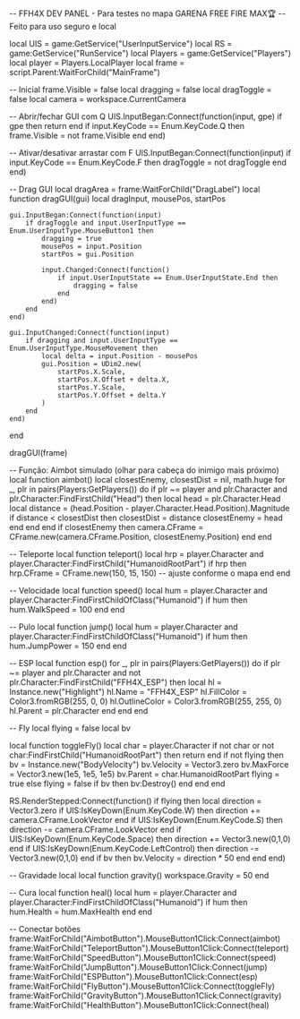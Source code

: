 -- FFH4X DEV PANEL - Para testes no mapa GARENA FREE FIRE MAX🏆
-- Feito para uso seguro e local

local UIS = game:GetService("UserInputService")
local RS = game:GetService("RunService")
local Players = game:GetService("Players")
local player = Players.LocalPlayer
local frame = script.Parent:WaitForChild("MainFrame")

-- Inicial
frame.Visible = false
local dragging = false
local dragToggle = false
local camera = workspace.CurrentCamera

-- Abrir/fechar GUI com Q
UIS.InputBegan:Connect(function(input, gpe)
	if gpe then return end
	if input.KeyCode == Enum.KeyCode.Q then
		frame.Visible = not frame.Visible
	end
end)

-- Ativar/desativar arrastar com F
UIS.InputBegan:Connect(function(input)
	if input.KeyCode == Enum.KeyCode.F then
		dragToggle = not dragToggle
	end
end)

-- Drag GUI
local dragArea = frame:WaitForChild("DragLabel")
local function dragGUI(gui)
	local dragInput, mousePos, startPos

	gui.InputBegan:Connect(function(input)
		if dragToggle and input.UserInputType == Enum.UserInputType.MouseButton1 then
			dragging = true
			mousePos = input.Position
			startPos = gui.Position

			input.Changed:Connect(function()
				if input.UserInputState == Enum.UserInputState.End then
					dragging = false
				end
			end)
		end
	end)

	gui.InputChanged:Connect(function(input)
		if dragging and input.UserInputType == Enum.UserInputType.MouseMovement then
			local delta = input.Position - mousePos
			gui.Position = UDim2.new(
				startPos.X.Scale,
				startPos.X.Offset + delta.X,
				startPos.Y.Scale,
				startPos.Y.Offset + delta.Y
			)
		end
	end)
end

dragGUI(frame)

-- Função: Aimbot simulado (olhar para cabeça do inimigo mais próximo)
local function aimbot()
	local closestEnemy, closestDist = nil, math.huge
	for _, plr in pairs(Players:GetPlayers()) do
		if plr ~= player and plr.Character and plr.Character:FindFirstChild("Head") then
			local head = plr.Character.Head
			local distance = (head.Position - player.Character.Head.Position).Magnitude
			if distance < closestDist then
				closestDist = distance
				closestEnemy = head
			end
		end
	end
	if closestEnemy then
		camera.CFrame = CFrame.new(camera.CFrame.Position, closestEnemy.Position)
	end
end

-- Teleporte
local function teleport()
	local hrp = player.Character and player.Character:FindFirstChild("HumanoidRootPart")
	if hrp then
		hrp.CFrame = CFrame.new(150, 15, 150) -- ajuste conforme o mapa
	end
end

-- Velocidade
local function speed()
	local hum = player.Character and player.Character:FindFirstChildOfClass("Humanoid")
	if hum then hum.WalkSpeed = 100 end
end

-- Pulo
local function jump()
	local hum = player.Character and player.Character:FindFirstChildOfClass("Humanoid")
	if hum then hum.JumpPower = 150 end
end

-- ESP
local function esp()
	for _, plr in pairs(Players:GetPlayers()) do
		if plr ~= player and plr.Character and not plr.Character:FindFirstChild("FFH4X_ESP") then
			local hl = Instance.new("Highlight")
			hl.Name = "FFH4X_ESP"
			hl.FillColor = Color3.fromRGB(255, 0, 0)
			hl.OutlineColor = Color3.fromRGB(255, 255, 0)
			hl.Parent = plr.Character
		end
	end
end

-- Fly
local flying = false
local bv

local function toggleFly()
	local char = player.Character
	if not char or not char:FindFirstChild("HumanoidRootPart") then return end
	if not flying then
		bv = Instance.new("BodyVelocity")
		bv.Velocity = Vector3.zero
		bv.MaxForce = Vector3.new(1e5, 1e5, 1e5)
		bv.Parent = char.HumanoidRootPart
		flying = true
	else
		flying = false
		if bv then bv:Destroy() end
	end
end

RS.RenderStepped:Connect(function()
	if flying then
		local direction = Vector3.zero
		if UIS:IsKeyDown(Enum.KeyCode.W) then direction += camera.CFrame.LookVector end
		if UIS:IsKeyDown(Enum.KeyCode.S) then direction -= camera.CFrame.LookVector end
		if UIS:IsKeyDown(Enum.KeyCode.Space) then direction += Vector3.new(0,1,0) end
		if UIS:IsKeyDown(Enum.KeyCode.LeftControl) then direction -= Vector3.new(0,1,0) end
		if bv then bv.Velocity = direction * 50 end
	end
end)

-- Gravidade local
local function gravity()
	workspace.Gravity = 50
end

-- Cura
local function heal()
	local hum = player.Character and player.Character:FindFirstChildOfClass("Humanoid")
	if hum then hum.Health = hum.MaxHealth end
end

-- Conectar botões
frame:WaitForChild("AimbotButton").MouseButton1Click:Connect(aimbot)
frame:WaitForChild("TeleportButton").MouseButton1Click:Connect(teleport)
frame:WaitForChild("SpeedButton").MouseButton1Click:Connect(speed)
frame:WaitForChild("JumpButton").MouseButton1Click:Connect(jump)
frame:WaitForChild("ESPButton").MouseButton1Click:Connect(esp)
frame:WaitForChild("FlyButton").MouseButton1Click:Connect(toggleFly)
frame:WaitForChild("GravityButton").MouseButton1Click:Connect(gravity)
frame:WaitForChild("HealthButton").MouseButton1Click:Connect(heal)

